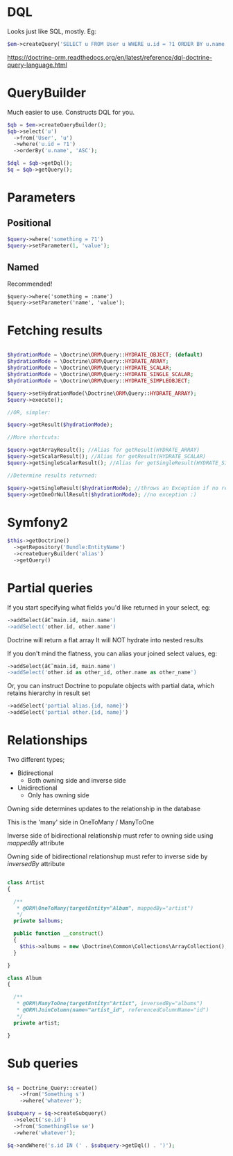 

DQL
===

Looks just like SQL, mostly. Eg:

```php
$em->createQuery('SELECT u FROM User u WHERE u.id = ?1 ORDER BY u.name ASC');
```

https://doctrine-orm.readthedocs.org/en/latest/reference/dql-doctrine-query-language.html

QueryBuilder
============

Much easier to use. Constructs DQL for you.

```php
$qb = $em->createQueryBuilder();
$qb->select('u')
  ->from('User', 'u')
  ->where('u.id = ?1')
  ->orderBy('u.name', 'ASC');

$dql = $qb->getDql();
$q = $qb->getQuery();
```

Parameters
==========

Positional
----------

```php
$query->where('something = ?1')
$query->setParameter(1, 'value');
```

Named
-----

Recommended!

```
$query->where('something = :name')
$query->setParameter('name', 'value');
```

Fetching results
================

```php

$hydrationMode = \Doctrine\ORM\Query::HYDRATE_OBJECT; (default)
$hydrationMode = \Doctrine\ORM\Query::HYDRATE_ARRAY;
$hydrationMode = \Doctrine\ORM\Query::HYDRATE_SCALAR;
$hydrationMode = \Doctrine\ORM\Query::HYDRATE_SINGLE_SCALAR;
$hydrationMode = \Doctrine\ORM\Query::HYDRATE_SIMPLEOBJECT;

$query->setHydrationMode(\Doctrine\ORM\Query::HYDRATE_ARRAY);
$query->execute();

//OR, simpler:

$query->getResult($hydrationMode);

//More shortcuts:

$query->getArrayResult(); //Alias for getResult(HYDRATE_ARRAY)
$query->getScalarResult(); //Alias for getResult(HYDRATE_SCALAR)
$query->getSingleScalarResult(); //Alias for getSingleResult(HYDRATE_SINGLE_SCALAR)

//Determine results returned:

$query->getSingleResult($hydrationMode); //throws an Exception if no results
$query->getOneOrNullResult($hydrationMode); //no exception :)

```

Symfony2
========

```php
$this->getDoctrine()
  ->getRepository('Bundle:EntityName')
  ->createQueryBuilder('alias')
  ->getQuery()
```

Partial queries
===============

If you start specifying what fields you'd like returned in your select, eg:

```php
->addSelect(â€˜main.id, main.name')
->addSelect('other.id, other.name')
```

Doctrine will return a flat array
It will NOT hydrate into nested results

If you don't mind the flatness, you can alias your joined select values, eg:

```php
->addSelect(â€˜main.id, main.name')
->addSelect('other.id as other_id, other.name as other_name')
```

Or, you can instruct Doctrine to populate objects with partial data, which retains hierarchy in result set

```php
->addSelect('partial alias.{id, name}')
->addSelect('partial other.{id, name}')
```

Relationships
=============

Two different types;

- Bidirectional
  - Both owning side and inverse side
- Unidirectional
  - Only has owning side

Owning side determines updates to the relationship in the database

This is the 'many' side in OneToMany / ManyToOne

Inverse side of bidirectional relationship must refer to owning side using *mappedBy* attribute

Owning side of bidirectional relationshup must refer to inverse side by *inversedBy* attribute

```php

class Artist
{

  /**
   * @ORM\OneToMany(targetEntity="Album", mappedBy="artist")
   */
  private $albums;

  public function __construct()
  {
    $this->albums = new \Doctrine\Common\Collections\ArrayCollection();
  }

}

class Album
{

  /**
   * @ORM\ManyToOne(targetEntity="Artist", inversedBy="albums")
   * @ORM\JoinColumn(name="artist_id", referencedColumnName="id")
   */
  private artist;

}
```

Sub queries
===========

```php

$q = Doctrine_Query::create()
    ->from('Something s')
    ->where('whatever');

$subquery = $q->createSubquery()
  ->select('se.id')
  ->from('SomethingElse se')
  ->where('whatever');

$q->andWhere('s.id IN (' . $subquery->getDql() . ')');

```
